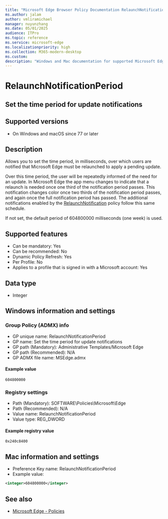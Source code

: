 ```yaml
---
title: "Microsoft Edge Browser Policy Documentation RelaunchNotificationPeriod"
ms.author: jalam
author: vmliramichael
manager: nuyunzhang
ms.date: 05/01/2025
audience: ITPro
ms.topic: reference
ms.service: microsoft-edge
ms.localizationpriority: high
ms.collection: M365-modern-desktop
ms.custom:
description: "Windows and Mac documentation for supported Microsoft Edge Browser policy: Set the time period for update notifications"
---
```


<!--THIS FILE IS AUTOMATICALLY GENERATED. MANUAL CHANGES WILL BE OVERWRITTEN.-->
<!--Please contact the Microsoft Edge Manageability team with any questions.-->

# RelaunchNotificationPeriod

## Set the time period for update notifications


## Supported versions

- On Windows and macOS since 77 or later

## Description

Allows you to set the time period, in milliseconds, over which users are notified that Microsoft Edge must be relaunched to apply a pending update.

Over this time period, the user will be repeatedly informed of the need for an update. In Microsoft Edge the app menu changes to indicate that a relaunch is needed once one third of the notification period passes. This notification changes color once two thirds of the notification period passes, and again once the full notification period has passed. The additional notifications enabled by the [RelaunchNotification](RelaunchNotification.md) policy follow this same schedule.

If not set, the default period of 604800000 milliseconds (one week) is used.

## Supported features

- Can be mandatory: Yes
- Can be recommended: No
- Dynamic Policy Refresh: Yes
- Per Profile: No
- Applies to a profile that is signed in with a Microsoft account: Yes

## Data type

- Integer

## Windows information and settings

### Group Policy (ADMX) info

- GP unique name: RelaunchNotificationPeriod
- GP name: Set the time period for update notifications
- GP path (Mandatory): Administrative Templates/Microsoft Edge
- GP path (Recommended): N/A
- GP ADMX file name: MSEdge.admx

#### Example value

```
604800000
```

### Registry settings

- Path (Mandatory): SOFTWARE\Policies\Microsoft\Edge
- Path (Recommended): N/A
- Value name: RelaunchNotificationPeriod
- Value type: REG_DWORD

#### Example registry value

```
0x240c8400
```


## Mac information and settings

- Preference Key name: RelaunchNotificationPeriod
- Example value:

```xml
<integer>604800000</integer>
```

## See also
- [Microsoft Edge - Policies](../microsoft-edge-policies.md)
